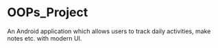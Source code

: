 # OOPs_Project
An Android application which allows users to track daily activities, make notes etc. with modern UI.
